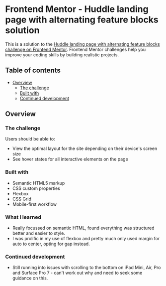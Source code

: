 # Frontend Mentor - Huddle landing page with alternating feature blocks solution

This is a solution to the [Huddle landing page with alternating feature blocks challenge on Frontend Mentor](https://www.frontendmentor.io/challenges/huddle-landing-page-with-alternating-feature-blocks-5ca5f5981e82137ec91a5100). Frontend Mentor challenges help you improve your coding skills by building realistic projects. 

## Table of contents

- [Overview](#overview)
  - [The challenge](#the-challenge)
  - [Built with](#built-with)
  - [Continued development](#continued-development)
  
## Overview

### The challenge

Users should be able to:

- View the optimal layout for the site depending on their device's screen size
- See hover states for all interactive elements on the page

### Built with

- Semantic HTML5 markup
- CSS custom properties
- Flexbox
- CSS Grid
- Mobile-first workflow

### What I learned

- Really focussed on semantic HTML, found everything was structured better and easier to style.
- I was prolific in my use of flexbox and pretty much only used margin for auto to center, opting for gap instead.

### Continued development

- Still running into issues with scrolling to the bottom on iPad Mini, Air, Pro and Surface Pro 7 - can't work out why and need to seek some guidance on this.

